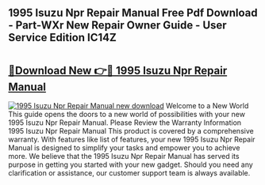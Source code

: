 ## 1995 Isuzu Npr Repair Manual Free Pdf Download - Part-WXr New Repair Owner Guide - User Service Edition IC14Z

# <h2><a href="http://bc33155.oget.top/?id=1995+Isuzu+Npr+Repair+Manual">🔗Download New 👉🔴 1995 Isuzu Npr Repair Manual</a></h2>

[![1995 Isuzu Npr Repair Manual new download](https://i.imgur.com/5g1atiW.png)](http://bc33155.oget.top/?id=1995+Isuzu+Npr+Repair+Manual)
Welcome to a New World This guide opens the doors to a new world of possibilities with your new 1995 Isuzu Npr Repair Manual. Please Review the Warranty Information 1995 Isuzu Npr Repair Manual This product is covered by a comprehensive warranty. With features like list of features, your new 1995 Isuzu Npr Repair Manual is designed to simplify your tasks and empower you to achieve more. We believe that the 1995 Isuzu Npr Repair Manual has served its purpose in getting you started with your new gadget. Should you need any clarification or assistance, our customer support team is always available.

